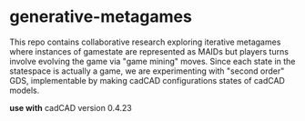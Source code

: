 # generative-metagames
This repo contains collaborative research exploring iterative metagames where instances of gamestate are represented as MAIDs but players turns involve evolving the game via "game mining" moves. Since each state in the statespace is actually a game, we are experimenting with "second order" GDS, implementable by making cadCAD configurations states of cadCAD models.

**use with**
cadCAD version 0.4.23
